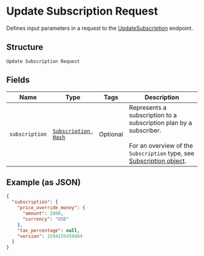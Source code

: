 
# Update Subscription Request

Defines input parameters in a request to the
[UpdateSubscription](../../doc/api/subscriptions.md#update-subscription) endpoint.

## Structure

`Update Subscription Request`

## Fields

| Name | Type | Tags | Description |
|  --- | --- | --- | --- |
| `subscription` | [`Subscription Hash`](../../doc/models/subscription.md) | Optional | Represents a subscription to a subscription plan by a subscriber.<br><br>For an overview of the `Subscription` type, see<br>[Subscription object](https://developer.squareup.com/docs/subscriptions-api/overview#subscription-object-overview). |

## Example (as JSON)

```json
{
  "subscription": {
    "price_override_money": {
      "amount": 2000,
      "currency": "USD"
    },
    "tax_percentage": null,
    "version": 1594155459464
  }
}
```

